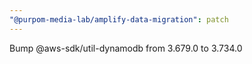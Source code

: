 ```yaml
---
"@purpom-media-lab/amplify-data-migration": patch
---
```


Bump @aws-sdk/util-dynamodb from 3.679.0 to 3.734.0
